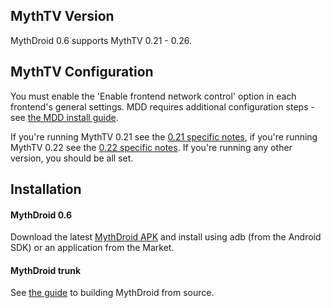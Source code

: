 ## MythTV Version ##

MythDroid 0.6 supports MythTV 0.21 - 0.26.

## MythTV Configuration ##

You must enable the 'Enable frontend network control' option in each frontend's
general settings. MDD requires additional configuration steps - see
[the MDD install guide](MDDInstall.md).

If you're running MythTV 0.21 see the [0.21 specific notes](021Specific.md), if
you're running MythTV 0.22 see the [0.22 specific notes](022Specific.md). If
you're running any other version, you should be all set.

## Installation ##

#### MythDroid 0.6 ####

Download the latest
[MythDroid APK](http://mythdroid.googlecode.com/files/MythDroid-0.6.3.apk)
and install using adb (from the Android SDK) or an application from the Market.

#### MythDroid trunk ####

See [the guide](BuildGuide.md) to building MythDroid from source.